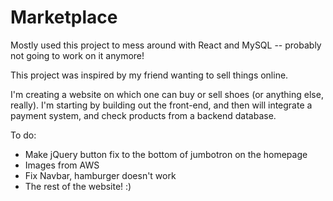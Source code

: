 # Marketplace
Mostly used this project to mess around with React and MySQL -- probably not going to work on it anymore!

This project was inspired by my friend wanting to sell things online. 

I'm creating a website on which one can buy or sell shoes (or anything else, really). I'm starting by building out the front-end, and then will integrate a payment system, and check products from a backend database.

To do: 
- Make jQuery button fix to the bottom of jumbotron on the homepage
- Images from AWS
- Fix Navbar, hamburger doesn't work
- The rest of the website! :)
